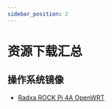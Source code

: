 ```yaml
---
sidebar_position: 2
---
```


# 资源下载汇总

## 操作系统镜像

- [Radxa ROCK Pi 4A OpenWRT](https://openwrt.org/toh/hwdata/radxa/radxa_rock_pi_4)
